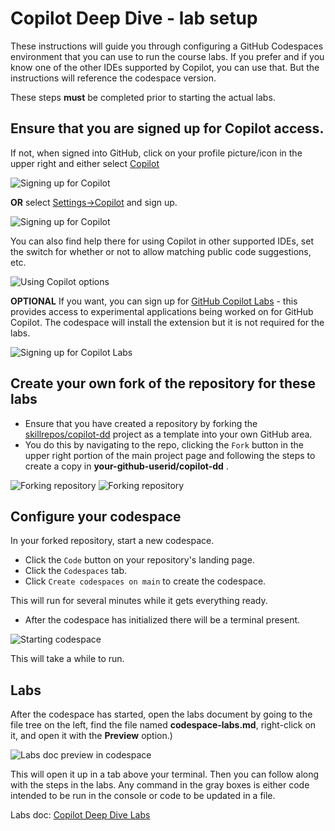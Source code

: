 # Copilot Deep Dive - lab setup

These instructions will guide you through configuring a GitHub Codespaces environment that you can use to run the course labs. 
If you prefer and if you know one of the other IDEs supported by Copilot, you can use that. But the instructions will reference the codespace version.

These steps **must** be completed prior to starting the actual labs.

## Ensure that you are signed up for Copilot access. 

If not, when signed into GitHub, click on your profile picture/icon in the upper right and either select [Copilot](https://github.com/github-copilot/signup) 

![Signing up for Copilot](./images/cdd70.png?raw=true "Signing up for Copilot")

**OR** select [Settings->Copilot](https://github.com/settings/copilot) and sign up.

![Signing up for Copilot](./images/cdd32.png?raw=true "Signing up for Copilot")

You can also find help there for using Copilot in other supported IDEs, set the switch for whether or not to allow matching public code suggestions, etc.

![Using Copilot options](./images/cdd31.png?raw=true "Using Copilot options")

**OPTIONAL** If you want, you can sign up for [GitHub Copilot Labs](https://githubnext.com/projects/copilot-labs/) - this provides access to experimental applications being worked on for GitHub Copilot. The codespace will install the extension but it is not required for the labs.

![Signing up for Copilot Labs](./images/cdd71.png?raw=true "Signing up for Copilot Labs")

## Create your own fork of the repository for these labs

- Ensure that you have created a repository by forking the [skillrepos/copilot-dd](https://github.com/skillrepos/copilot-dd) project as a template into your own GitHub area.
- You do this by navigating to the repo, clicking the `Fork` button in the upper right portion of the main project page and following the steps to create a copy in **your-github-userid/copilot-dd** .

![Forking repository](./images/cdd28.png?raw=true "Forking the repository")
![Forking repository](./images/cdd29.png?raw=true "Forking the repository")

## Configure your codespace

In your forked repository, start a new codespace.

- Click the `Code` button on your repository's landing page.
- Click the `Codespaces` tab.
- Click `Create codespaces on main` to create the codespace.

This will run for several minutes while it gets everything ready.
  
- After the codespace has initialized there will be a terminal present.

![Starting codespace](./images/cdd30.png?raw=true "Starting your codespace")

This will take a while to run.

## Labs

After the codespace has started, open the labs document by going to the file tree on the left, find the file named **codespace-labs.md**, right-click on it, and open it with the **Preview** option.)

![Labs doc preview in codespace](./images/cdd33.png?raw=true "Labs doc preview in codespace")

This will open it up in a tab above your terminal. Then you can follow along with the steps in the labs. 
Any command in the gray boxes is either code intended to be run in the console or code to be updated in a file.

Labs doc: [Copilot Deep Dive Labs](codespace-labs.md)


